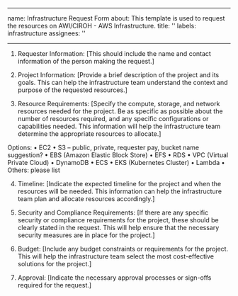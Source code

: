
---
name: Infrastructure Request Form
about: This template is used to request the resources on AWI/CIROH - AWS Infrastructure.
title: ''
labels: infrastructure
assignees: ''

---

1.	Requester Information: [This should include the name and contact information of the person making the request.]
 
2.	Project Information: [Provide a brief description of the project and its goals. This can help the infrastructure team understand the context and purpose of the requested resources.]
 
3.	Resource Requirements: [Specify the compute, storage, and network resources needed for the project. Be as specific as possible about the number of resources required, and any specific configurations or capabilities needed. This information will help the infrastructure team determine the appropriate resources to allocate.]

Options:
•	EC2
•	S3 – public, private, requester pay, bucket name suggestion?
•	EBS (Amazon Elastic Block Store)
•	EFS
•	RDS
•	VPC (Virtual Private Cloud)
•	DynamoDB
•	ECS
•	EKS (Kubernetes Cluster)
•	Lambda
•	Others: please list
 
4.	Timeline: [Indicate the expected timeline for the project and when the resources will be needed. This information can help the infrastructure team plan and allocate resources accordingly.]
 
5.	Security and Compliance Requirements: [If there are any specific security or compliance requirements for the project, these should be clearly stated in the request. This will help ensure that the necessary security measures are in place for the project.]
 
6.	Budget: [Include any budget constraints or requirements for the project. This will help the infrastructure team select the most cost-effective solutions for the project.]
 
7.	Approval: [Indicate the necessary approval processes or sign-offs required for the request.]
